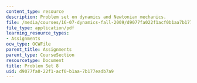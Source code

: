 ```yaml
---
content_type: resource
description: Problem set on dynamics and Newtonian mechanics.
file: /media/courses/16-07-dynamics-fall-2009/d9077fa022f1acf0b1aa7b177eadb7a9_MIT16_07F09_hw08.pdf
file_type: application/pdf
learning_resource_types:
- Assignments
ocw_type: OCWFile
parent_title: Assignments
parent_type: CourseSection
resourcetype: Document
title: Problem Set 8
uid: d9077fa0-22f1-acf0-b1aa-7b177eadb7a9
---
```

